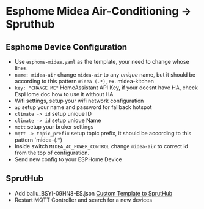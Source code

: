 # Esphome Midea Air-Conditioning -> Spruthub

## Esphome Device Configuration

* Use `esphome-midea.yaml` as the template, your need to change whose lines
 * `name: midea-air` change `midea-air` to any *unique* name, but it should be according to this pattern `midea-(.*)`, ex. midea-kitchen
 * `key: "CHANGE ME"` HomeAssistant API Key, if your doesnt have HA, check EspHome doc how to use it without HA
 * Wifi settings, setup your wifi network configuration
 * `ap` setup your name and password for fallback hotspot
 * `climate -> id` setup unique ID
 * `climate -> id` setup unique Name
 * `mqtt` setup your broker settings
 * `mqtt -> topic_prefix` setup topic prefix, it should be according to this pattern `midea-(.*)
 * Inside switch `MIDEA_AC_POWER_CONTROL` change `midea-air` to correct id from the top of configuration.
 * Send new config to your ESPHome Device

 ## SprutHub
 * Add ballu_BSYI-09HN8-ES.json [Custom Template to SprutHub](https://wiki.spruthub.ru/%D0%94%D0%BE%D0%B1%D0%B0%D0%B2%D0%BB%D0%B5%D0%BD%D0%B8%D0%B5_%D0%BA%D0%B0%D1%81%D1%82%D0%BE%D0%BC%D0%BD%D1%8B%D1%85_%D1%88%D0%B0%D0%B1%D0%BB%D0%BE%D0%BD%D0%BE%D0%B2_%D0%B4%D0%BB%D1%8F_%D0%BB%D1%8E%D0%B1%D1%8B%D1%85_%D1%83%D1%81%D1%82%D1%80%D0%BE%D0%B9%D1%81%D1%82%D0%B2)
* Restart MQTT Controller and search for a new devices